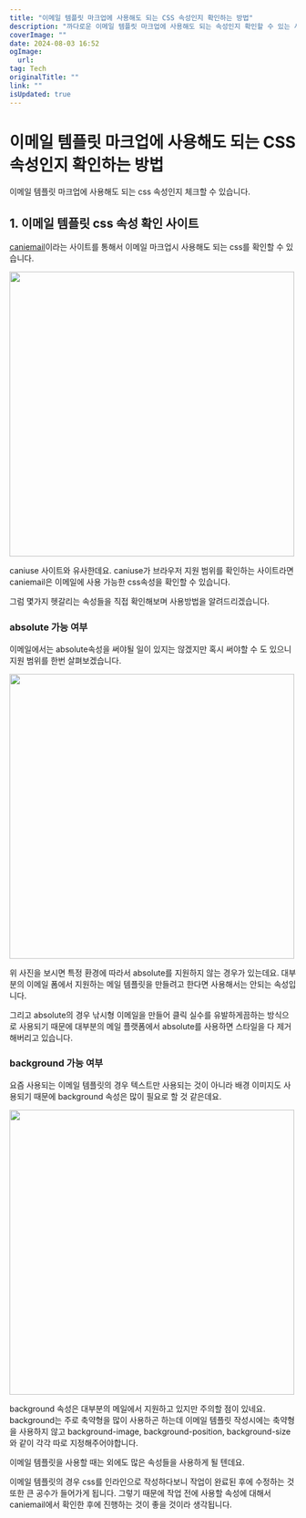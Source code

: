 ```yaml
---
title: "이메일 템플릿 마크업에 사용해도 되는 CSS 속성인지 확인하는 방법"
description: "까다로운 이메일 템플릿 마크업에 사용해도 되는 속성인지 확인할 수 있는 사이트를 소개합니다"
coverImage: ""
date: 2024-08-03 16:52
ogImage: 
  url: 
tag: Tech
originalTitle: ""
link: ""
isUpdated: true
---
```






# 이메일 템플릿 마크업에 사용해도 되는 CSS 속성인지 확인하는 방법

이메일 템플릿 마크업에 사용해도 되는 css 속성인지 체크할 수 있습니다.

## 1. 이메일 템플릿 css 속성 확인 사이트

[caniemail](https://www.caniemail.com/)이라는 사이트를 통해서 이메일 마크업시 사용해도 되는 css를 확인할 수 있습니다.

<img src="./img/2022-12-22-이메일-템플릿-마크업에-사용해도-되는-CSS-속성인지-확인하는-방법-1.png" width="500" />



<div class="content-ad"></div>

caniuse 사이트와 유사한데요. caniuse가 브라우저 지원 범위를 확인하는 사이트라면
caniemail은 이메일에 사용 가능한 css속성을 확인할 수 있습니다.

그럼 몇가지 헷갈리는 속성들을 직접 확인해보며 사용방법을 알려드리겠습니다.

### absolute 가능 여부

이메일에서는 absolute속성을 써야될 일이 있지는 않겠지만 혹시 써야할 수 도 있으니
지원 범위를 한번 살펴보겠습니다.

<img src="./img/2022-12-22-이메일-템플릿-마크업에-사용해도-되는-CSS-속성인지-확인하는-방법-2.png" width="500" />



<div class="content-ad"></div>

위 사진을 보시면 특정 환경에 따라서 absolute를 지원하지 않는 경우가 있는데요.
대부분의 이메일 폼에서 지원하는 메일 템플릿을 만들려고 한다면 사용해서는 안되는 속성입니다.

그리고 absolute의 경우 낚시형 이메일을 만들어 클릭 실수를 유발하게끔하는 방식으로 사용되기 때문에
대부분의 메일 플랫폼에서 absolute를 사용하면 스타일을 다 제거해버리고 있습니다.

### background 가능 여부

요즘 사용되는 이메일 템플릿의 경우 텍스트만 사용되는 것이 아니라 배경 이미지도 사용되기 때문에
background 속성은 많이 필요로 할 것 같은데요.

<img src="./img/2022-12-22-이메일-템플릿-마크업에-사용해도-되는-CSS-속성인지-확인하는-방법-3.png" width="500" />



<div class="content-ad"></div>

background 속성은 대부분의 메일에서 지원하고 있지만 주의할 점이 있네요.
background는 주로 축약형을 많이 사용하곤 하는데 이메일 템플릿 작성시에는
축약형을 사용하지 않고 background-image, background-position, background-size와 같이 각각 따로 지정해주어야합니다.

이메일 템플릿을 사용할 때는 외에도 많은 속성들을 사용하게 될 텐데요.

이메일 템플릿의 경우 css를 인라인으로 작성하다보니 작업이 완료된 후에 수정하는 것 또한 큰 공수가 들어가게 됩니다.
그렇기 때문에 작업 전에 사용할 속성에 대해서 caniemail에서 확인한 후에 진행하는 것이 좋을 것이라 생각됩니다.
